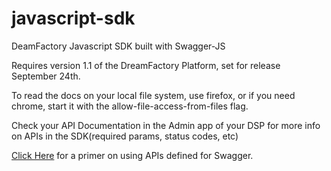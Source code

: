 javascript-sdk
==============

DeamFactory Javascript SDK built with Swagger-JS

Requires version 1.1 of the DreamFactory Platform, set for release September 24th.

To read the docs on your local file system, use firefox, or if you need chrome, 
start it with the allow-file-access-from-files flag.

Check your API Documentation in the Admin app of your DSP for more info on APIs in the SDK(required params, status codes, etc) 

<a href="http://developers-blog.helloreverb.com/the-fastest-way-to-connect-to-an-api-with-javascript/">Click Here</a> for a primer on using APIs defined for Swagger.
